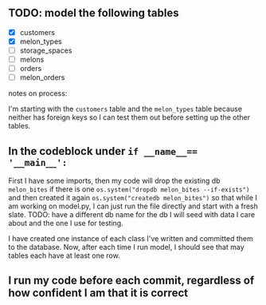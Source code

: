 ## TODO: model the following tables
- [x] customers
- [x] melon_types
- [ ] storage_spaces
- [ ] melons
- [ ] orders
- [ ] melon_orders

notes on process:

I'm starting with the `customers` table and the `melon_types` table because neither has foreign keys so I can test them out before setting up the other tables. 

## In the codeblock under  `if __name__== '__main__':`

First I have some imports, then my code will drop the existing db `melon_bites` if there is one `os.system("dropdb melon_bites --if-exists")` and then created it again `os.system("createdb melon_bites")` so that while I am working on model.py, I can just run the file directly and start with a fresh slate. TODO: have a different db name for the db I will seed with data I care about and the one I use for testing.



I have created one instance of each class I've written and committed them to the database. Now, after each time I run model, I should see that may tables each have at least one row.

## I run my code before each commit, regardless of how confident I am that it is correct 